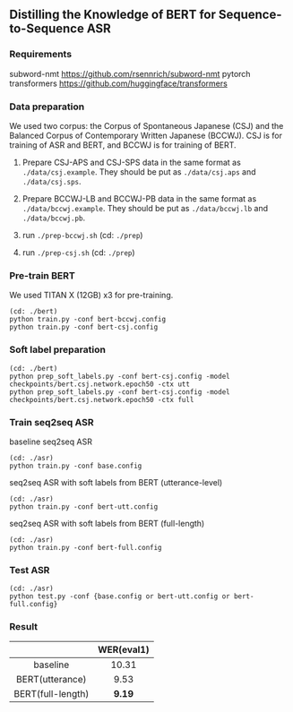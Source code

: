 ## Distilling the Knowledge of BERT for Sequence-to-Sequence ASR

### Requirements
subword-nmt https://github.com/rsennrich/subword-nmt
pytorch
transformers https://github.com/huggingface/transformers

### Data preparation

We used two corpus:
the Corpus of Spontaneous Japanese (CSJ) and the Balanced Corpus of Contemporary Written Japanese (BCCWJ).
CSJ is for training of ASR and BERT, and BCCWJ is for training of BERT.

1. Prepare CSJ-APS and CSJ-SPS data in the same format as `./data/csj.example`.
They should be put as `./data/csj.aps` and `./data/csj.sps`.

2. Prepare BCCWJ-LB and BCCWJ-PB data in the same format as `./data/bccwj.example`.
They should be put as `./data/bccwj.lb` and `./data/bccwj.pb`.

3. run `./prep-bccwj.sh` (cd: `./prep`)

4. run `./prep-csj.sh` (cd: `./prep`)

### Pre-train BERT

We used TITAN X (12GB) x3 for pre-training.

```
(cd: ./bert)
python train.py -conf bert-bccwj.config
python train.py -conf bert-csj.config
```

### Soft label preparation
```
(cd: ./bert)
python prep_soft_labels.py -conf bert-csj.config -model checkpoints/bert.csj.network.epoch50 -ctx utt
python prep_soft_labels.py -conf bert-csj.config -model checkpoints/bert.csj.network.epoch50 -ctx full
```

### Train seq2seq ASR

baseline seq2seq ASR
```
(cd: ./asr)
python train.py -conf base.config
```
seq2seq ASR with soft labels from BERT (utterance-level)
```
(cd: ./asr)
python train.py -conf bert-utt.config
```
seq2seq ASR with soft labels from BERT (full-length)
```
(cd: ./asr)
python train.py -conf bert-full.config
```

### Test ASR

```
(cd: ./asr)
python test.py -conf {base.config or bert-utt.config or bert-full.config}
```

### Result

|  | WER(eval1) |
|:---:|:---:|
| baseline | 10.31 |
| BERT(utterance) | 9.53 |
| BERT(full-length) | **9.19** |
